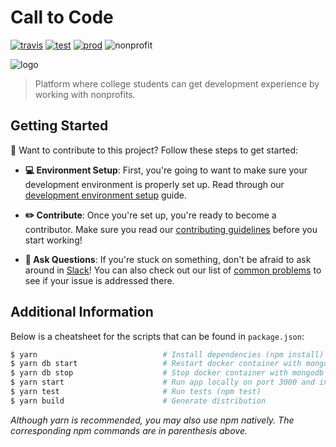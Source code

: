 # Call to Code

[![travis][travis]][travis-url]
[![test][test]][test-url]
[![prod][prod]][prod-url]
![nonprofit][nonprofit]

![logo][logo]

> Platform where college students can get development experience by working with nonprofits.

## Getting Started

👋 Want to contribute to this project? Follow these steps to get started:

- **💻 Environment Setup**: First, you're going to want to make sure your development environment is properly set up. Read through our [development environment setup](docs/DEVELOPER.md) guide.

- **✏️ Contribute**: Once you're set up, you're ready to become a contributor. Make sure you read our [contributing guidelines](docs/CONTRIBUTING.md) before you start working!

- **🙋 Ask Questions**: If you're stuck on something, don't be afraid to ask around in [Slack](http://join-our-slack.code4socialgood.org/)! You can also check out our list of [common problems](docs/PROBLEMS.md) to see if your issue is addressed there.

## Additional Information

Below is a cheatsheet for the scripts that can be found in `package.json`:

```bash
$ yarn                            # Install dependencies (npm install)
$ yarn db start                   # Restart docker container with mongodb and add seed data (npm run db -- start)
$ yarn db stop                    # Stop docker container with mongodb (npm run db -- stop)
$ yarn start                      # Run app locally on port 3000 and in watch mode on port 3001 via https
$ yarn test                       # Run tests (npm test)
$ yarn build                      # Generate distribution
```

*Although yarn is recommended, you may also use npm natively. The corresponding npm commands are in parenthesis above.*

[travis]: https://travis-ci.org/CodeForSocialGood/calltocode.org.svg
[travis-url]: https://travis-ci.org/CodeForSocialGood/calltocode.org

[test]: https://img.shields.io/badge/test-test.calltocode.org-orange.svg
[test-url]: https://test.calltocode.org

[prod]: https://img.shields.io/badge/prod-calltocode.org-orange.svg
[prod-url]: https://calltocode.org

[nonprofit]: https://img.shields.io/badge/project-nonprofit-ff69b4.svg

[logo]: /docs/media/logo.png
